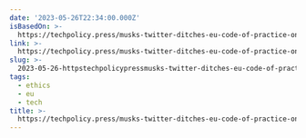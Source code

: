 ```yaml
---
date: '2023-05-26T22:34:00.000Z'
isBasedOn: >-
  https://techpolicy.press/musks-twitter-ditches-eu-code-of-practice-on-disinformation/
link: >-
  https://techpolicy.press/musks-twitter-ditches-eu-code-of-practice-on-disinformation/
slug: >-
  2023-05-26-httpstechpolicypressmusks-twitter-ditches-eu-code-of-practice-on-disinformation
tags:
  - ethics
  - eu
  - tech
title: >-
  https://techpolicy.press/musks-twitter-ditches-eu-code-of-practice-on-disinformation/
---
```


